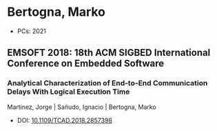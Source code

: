 # Bertogna, Marko

* PCs: 2021

## EMSOFT 2018: 18th ACM SIGBED International Conference on Embedded Software

### Analytical Characterization of End-to-End Communication Delays With Logical Execution Time
Martinez, Jorge | Sañudo, Ignacio | Bertogna, Marko
* DOI: [10.1109/TCAD.2018.2857398](https://doi.org/10.1109/TCAD.2018.2857398)

